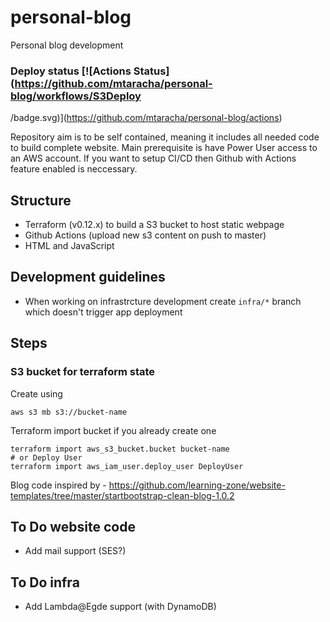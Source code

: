 # personal-blog
Personal blog development 

### Deploy status [![Actions Status](https://github.com/mtaracha/personal-blog/workflows/S3Deploy
/badge.svg)](https://github.com/mtaracha/personal-blog/actions)


Repository aim is to be self contained, meaning it includes all needed code to build complete website. Main prerequisite is have Power User access to an AWS account. If you want to setup CI/CD then Github with Actions feature enabled is neccessary.

## Structure
- Terraform (v0.12.x) to build a S3 bucket to host static webpage
- Github Actions (upload new s3 content on push to master)
- HTML and JavaScript

## Development guidelines
- When working on infrastrcture development create `infra/*` branch which doesn't trigger app deployment

## Steps 

### S3 bucket for terraform state
Create using 
```
aws s3 mb s3://bucket-name
```


Terraform import bucket if you already create one
```
terraform import aws_s3_bucket.bucket bucket-name
# or Deploy User
terraform import aws_iam_user.deploy_user DeployUser
```

Blog code inspired by - https://github.com/learning-zone/website-templates/tree/master/startbootstrap-clean-blog-1.0.2

## To Do website code
- Add mail support (SES?)

## To Do infra
- Add Lambda@Egde support (with DynamoDB)